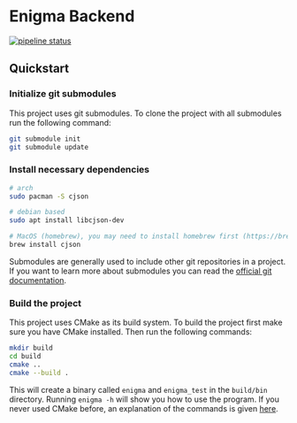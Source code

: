 # Enigma Backend

[![pipeline status](https://gitlab.rivercry.com/arifhasanic/enigma/badges/main/pipeline.svg)](https://gitlab.rivercry.com/arifhasanic/enigma/commits/main)

## Quickstart

### Initialize git submodules

This project uses git submodules. To clone the project with all submodules run the following command:

```bash
git submodule init
git submodule update
```

### Install necessary dependencies
```bash
# arch
sudo pacman -S cjson

# debian based
sudo apt install libcjson-dev

# MacOS (homebrew), you may need to install homebrew first (https://brew.sh/)
brew install cjson
```

Submodules are generally used to include other git repositories in a project. If you want to learn more about submodules you can read the [official git documentation](https://git-scm.com/book/en/v2/Git-Tools-Submodules).

### Build the project

This project uses CMake as its build system. To build the project first make sure you have CMake installed. Then run the following commands:

```bash
mkdir build
cd build
cmake ..
cmake --build .
```

This will create a binary called `enigma` and `enigma_test` in the `build/bin` directory. Running `enigma -h` will show you how to use the program. If you never used CMake before, an explanation of the commands is given [here](docs/CMakeLists.md).
